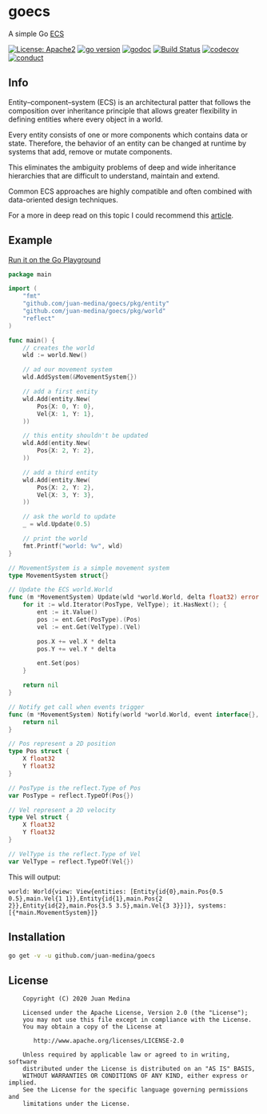 # goecs
A simple Go [ECS](https://en.wikipedia.org/wiki/Entity_component_system)

[![License: Apache2](https://img.shields.io/badge/license-Apache%202-blue.svg)](/LICENSE)
[![go version](https://img.shields.io/github/v/tag/juan-medina/goecs?label=version)](https://pkg.go.dev/mod/github.com/juan-medina/goecs)
[![godoc](https://godoc.org/github.com/juan-medina/goecs?status.svg)](https://pkg.go.dev/mod/github.com/juan-medina/goecs)
[![Build Status](https://travis-ci.com/juan-medina/goecs.svg?branch=main)](https://travis-ci.com/juan-medina/goecs)
[![codecov](https://codecov.io/gh/juan-medina/goecs/branch/main/graph/badge.svg)](https://codecov.io/gh/juan-medina/goecs)
[![conduct](https://img.shields.io/badge/code%20of%20conduct-contributor%20covenant%202.0-purple.svg?style=flat-square)](https://www.contributor-covenant.org/version/2/0/code_of_conduct/)



## Info
Entity–component–system (ECS) is an architectural patter that follows the composition over inheritance principle that allows greater flexibility in defining entities where every object in a world.

Every entity consists of one or more components which contains data or state. Therefore, the behavior of an entity can be changed at runtime by systems that add, remove or mutate components.

This eliminates the ambiguity problems of deep and wide inheritance hierarchies that are difficult to understand, maintain and extend.

Common ECS approaches are highly compatible and often combined with data-oriented design techniques.

For a more in deep read on this topic I could recommend this [article](https://medium.com/ingeniouslysimple/entities-components-and-systems-89c31464240d).

## Example

[Run it on the Go Playground](https://play.golang.org/p/omdnHDDj7E3)
```go
package main

import (
	"fmt"
	"github.com/juan-medina/goecs/pkg/entity"
	"github.com/juan-medina/goecs/pkg/world"
	"reflect"
)

func main() {
	// creates the world
	wld := world.New()

	// ad our movement system
	wld.AddSystem(&MovementSystem{})

	// add a first entity
	wld.Add(entity.New(
		Pos{X: 0, Y: 0},
		Vel{X: 1, Y: 1},
	))

	// this entity shouldn't be updated
	wld.Add(entity.New(
		Pos{X: 2, Y: 2},
	))

	// add a third entity
	wld.Add(entity.New(
		Pos{X: 2, Y: 2},
		Vel{X: 3, Y: 3},
	))

	// ask the world to update
	_ = wld.Update(0.5)

	// print the world
	fmt.Printf("world: %v", wld)
}

// MovementSystem is a simple movement system
type MovementSystem struct{}

// Update the ECS world.World
func (m *MovementSystem) Update(wld *world.World, delta float32) error {
	for it := wld.Iterator(PosType, VelType); it.HasNext(); {
		ent := it.Value()
		pos := ent.Get(PosType).(Pos)
		vel := ent.Get(VelType).(Vel)

		pos.X += vel.X * delta
		pos.Y += vel.Y * delta

		ent.Set(pos)
	}

	return nil
}

// Notify get call when events trigger
func (m *MovementSystem) Notify(world *world.World, event interface{}, delta float32) error {
	return nil
}

// Pos represent a 2D position
type Pos struct {
	X float32
	Y float32
}

// PosType is the reflect.Type of Pos
var PosType = reflect.TypeOf(Pos{})

// Vel represent a 2D velocity
type Vel struct {
	X float32
	Y float32
}

// VelType is the reflect.Type of Vel
var VelType = reflect.TypeOf(Vel{})
```
This will output:

`world: World{view: View{entities: [Entity{id{0},main.Pos{0.5 0.5},main.Vel{1 1}},Entity{id{1},main.Pos{2 2}},Entity{id{2},main.Pos{3.5 3.5},main.Vel{3 3}}]}, systems: [{*main.MovementSystem}]}`

## Installation

```bash
go get -v -u github.com/juan-medina/goecs
```

## License

```text
    Copyright (C) 2020 Juan Medina

    Licensed under the Apache License, Version 2.0 (the "License");
    you may not use this file except in compliance with the License.
    You may obtain a copy of the License at

       http://www.apache.org/licenses/LICENSE-2.0

    Unless required by applicable law or agreed to in writing, software
    distributed under the License is distributed on an "AS IS" BASIS,
    WITHOUT WARRANTIES OR CONDITIONS OF ANY KIND, either express or implied.
    See the License for the specific language governing permissions and
    limitations under the License.
```
